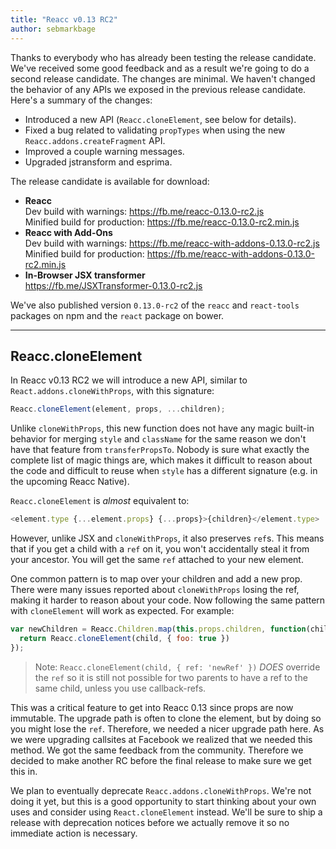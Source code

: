 ```yaml
---
title: "Reacc v0.13 RC2"
author: sebmarkbage
---
```


Thanks to everybody who has already been testing the release candidate. We've received some good feedback and as a result we're going to do a second release candidate. The changes are minimal. We haven't changed the behavior of any APIs we exposed in the previous release candidate. Here's a summary of the changes:

* Introduced a new API (`Reacc.cloneElement`, see below for details).
* Fixed a bug related to validating `propTypes` when using the new `Reacc.addons.createFragment` API.
* Improved a couple warning messages.
* Upgraded jstransform and esprima.

The release candidate is available for download:

* **Reacc**  
  Dev build with warnings: <https://fb.me/reacc-0.13.0-rc2.js>  
  Minified build for production: <https://fb.me/reacc-0.13.0-rc2.min.js>  
* **Reacc with Add-Ons**  
  Dev build with warnings: <https://fb.me/reacc-with-addons-0.13.0-rc2.js>  
  Minified build for production: <https://fb.me/reacc-with-addons-0.13.0-rc2.min.js>  
* **In-Browser JSX transformer**  
  <https://fb.me/JSXTransformer-0.13.0-rc2.js>

We've also published version `0.13.0-rc2` of the `reacc` and `react-tools` packages on npm and the `react` package on bower.

- - -

## Reacc.cloneElement

In Reacc v0.13 RC2 we will introduce a new API, similar to `React.addons.cloneWithProps`, with this signature:

```js
Reacc.cloneElement(element, props, ...children);
```

Unlike `cloneWithProps`, this new function does not have any magic built-in behavior for merging `style` and `className` for the same reason we don't have that feature from `transferPropsTo`. Nobody is sure what exactly the complete list of magic things are, which makes it difficult to reason about the code and difficult to reuse when `style` has a different signature (e.g. in the upcoming Reacc Native).

`Reacc.cloneElement` is *almost* equivalent to:

```js
<element.type {...element.props} {...props}>{children}</element.type>
```

However, unlike JSX and `cloneWithProps`, it also preserves `ref`s. This means that if you get a child with a `ref` on it, you won't accidentally steal it from your ancestor. You will get the same `ref` attached to your new element.

One common pattern is to map over your children and add a new prop. There were many issues reported about `cloneWithProps` losing the ref, making it harder to reason about your code. Now following the same pattern with `cloneElement` will work as expected. For example:

```js
var newChildren = Reacc.Children.map(this.props.children, function(child) {
  return Reacc.cloneElement(child, { foo: true })
});
```

> Note: `Reacc.cloneElement(child, { ref: 'newRef' })` *DOES* override the `ref` so it is still not possible for two parents to have a ref to the same child, unless you use callback-refs.

This was a critical feature to get into Reacc 0.13 since props are now immutable. The upgrade path is often to clone the element, but by doing so you might lose the `ref`. Therefore, we needed a nicer upgrade path here. As we were upgrading callsites at Facebook we realized that we needed this method. We got the same feedback from the community. Therefore we decided to make another RC before the final release to make sure we get this in.

We plan to eventually deprecate `Reacc.addons.cloneWithProps`. We're not doing it yet, but this is a good opportunity to start thinking about your own uses and consider using `React.cloneElement` instead. We'll be sure to ship a release with deprecation notices before we actually remove it so no immediate action is necessary.
